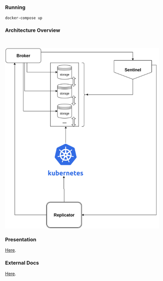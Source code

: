### Running
```
docker-compose up
```

### Architecture Overview
<br />  
<p align="center">  
  <a href="https://github.com/emanueljoivo/pubsub">  
    <img src="docs/architecture.png" alt="Logo">  
  </a>    
</p>  

### Presentation
[Here](https://docs.google.com/presentation/d/1Sa15bnUI9pzMW9N6ddSDeZ_gxPUPHqAFM7ShFHPfY30/edit#slide=id.g35f391192_00).

### External Docs
[Here](https://docs.google.com/document/d/1HEXGHM5g_S5nXX7heI5RGDtwNFcFjJjy4SQbeFhwpvY).
